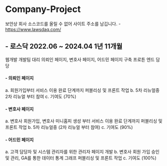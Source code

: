 # Company-Project
보안상 회사 소스코드를 올릴 수 없어 사이트 주소를 남깁니다.  - https://www.lawsdaq.com/

## - 로스닥 2022.06 ~ 2024.04 1년 11개월

 웹개발
 개발팀 대리
 의뢰인 페이지, 변호사 페이지, 어드민 페이지 구축 프로튼 엔드 담당

#### - 의뢰인 페이지
   a. 회원가입부터 서비스 이용 완료 단계까지 퍼블리싱 및 프론트 작업
   b. 5차 리뉴얼중 2차 리뉴얼 부터 참여
   c. 기여도 (70%)

#### - 변호사 페이지
   a. 변호사 회원가입, 변호사 미니홈피 생성 부터 서비스 이용 완료 단계까지 퍼블리싱 및 프론트 작업
   b. 5차 리뉴얼중 (2차 리뉴얼 부터 참여)
   c. 기여도 (90%)

#### - 어드민  페이지
   a. 고객 담당자 및 시스템 관리자를 위한 관리자 페이지 개발
   b. 변호사 회원 가입 승인 및 관리, GA를 통한 데이터 통계 그래프 퍼블리싱 및 프론트 작업
   c. 기여도 (100%)
